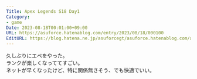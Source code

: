 ```yaml
---
Title: Apex Legends S18 Day1
Category:
- game
Date: 2023-08-18T00:01:00+09:00
URL: https://asuforce.hatenablog.com/entry/2023/08/18/000100
EditURL: https://blog.hatena.ne.jp/asuforcegt/asuforce.hatenablog.com/atom/entry/820878482959636361
---
```


久しぶりにエペをやった。  
ランクが楽しくなっててすごい。  
ネットが早くなったけど、特に関係無さそう、でも快適でいい。
